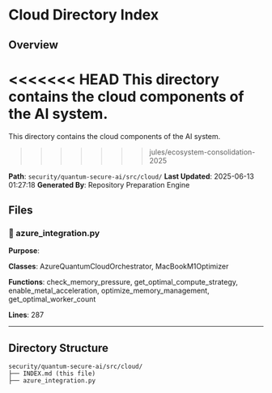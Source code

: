 # Cloud Directory Index

## Overview
<<<<<<< HEAD
This directory contains the cloud components of the AI system.
=======
This directory contains the cloud components of the AI system.
>>>>>>> jules/ecosystem-consolidation-2025

**Path**: `security/quantum-secure-ai/src/cloud/`
**Last Updated**: 2025-06-13 01:27:18
**Generated By**: Repository Preparation Engine

## Files

### 📄 azure_integration.py

**Purpose**: 

**Classes**: AzureQuantumCloudOrchestrator, MacBookM1Optimizer

**Functions**: check_memory_pressure, get_optimal_compute_strategy, enable_metal_acceleration, optimize_memory_management, get_optimal_worker_count

**Lines**: 287

---

## Directory Structure
```
security/quantum-secure-ai/src/cloud/
├── INDEX.md (this file)
├── azure_integration.py
```
